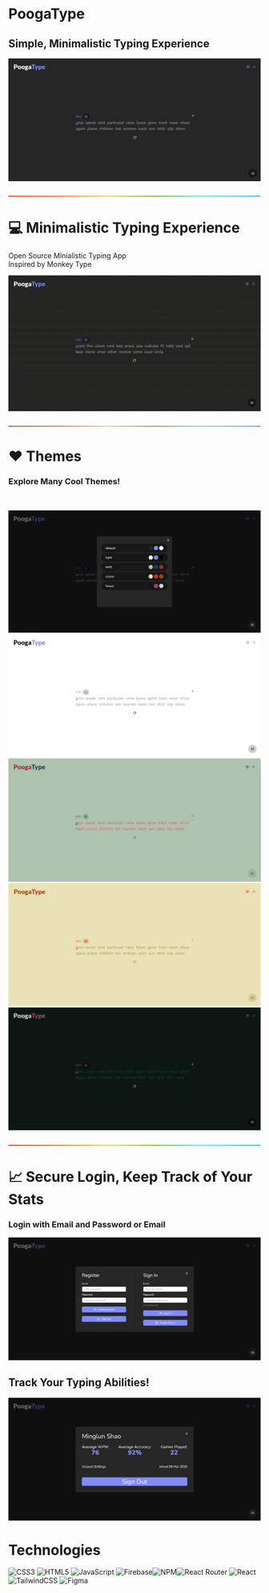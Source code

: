 # **PoogaType** 
## Simple, Minimalistic Typing Experience
![Sample Gif](readmeImages/PoogaTypeMain.png)

![rainbow divider](readmeImages/rainbow.png)

# :computer: Minimalistic Typing Experience
Open Source Minialistic Typing App <br>
Inspired by Monkey Type

![Sample Gif](readmeImages/TypeSample.gif)

![rainbow divider](readmeImages/rainbow.png)


# :heart: Themes
### Explore Many Cool Themes!
<br>

![Sample Gif](readmeImages/PoogaTypeThemeSelector.png)
![Sample Gif](readmeImages/PoogaTypeLight.png)
![Sample Gif](readmeImages/PoogaTypeMint.png)
![Sample Gif](readmeImages/PoogaTypeCreme.png)
![Sample Gif](readmeImages/PoogaTypeForest.png)

![rainbow divider](readmeImages/rainbow.png)

# :chart_with_upwards_trend: Secure Login, Keep Track of Your Stats
### Login with Email and Password or Email

![Sample Gif](readmeImages/PoogaTypeLogin.png)

## Track Your Typing Abilities!

![Sample Gif](readmeImages/PoogaTypeProfile.png)

# Technologies

![CSS3](https://img.shields.io/badge/css3-%231572B6.svg?style=for-the-badge&logo=css3&logoColor=white) ![HTML5](https://img.shields.io/badge/html5-%23E34F26.svg?style=for-the-badge&logo=html5&logoColor=white) ![JavaScript](https://img.shields.io/badge/javascript-%23323330.svg?style=for-the-badge&logo=javascript&logoColor=%23F7DF1E) ![Firebase](https://img.shields.io/badge/firebase-%23039BE5.svg?style=for-the-badge&logo=firebase)![NPM](https://img.shields.io/badge/NPM-%23000000.svg?style=for-the-badge&logo=npm&logoColor=white)![React Router](https://img.shields.io/badge/React_Router-CA4245?style=for-the-badge&logo=react-router&logoColor=white) ![React](https://img.shields.io/badge/react-%2320232a.svg?style=for-the-badge&logo=react&logoColor=%2361DAFB) ![TailwindCSS](https://img.shields.io/badge/tailwindcss-%2338B2AC.svg?style=for-the-badge&logo=tailwind-css&logoColor=white) 	![Figma](https://img.shields.io/badge/figma-%23F24E1E.svg?style=for-the-badge&logo=figma&logoColor=white)